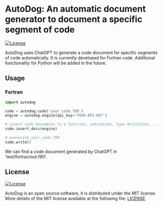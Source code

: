 # AutoDog: An automatic document generator to document a specific segment of code

[![License](https://img.shields.io/badge/license-MIT-red.svg)](https://opensource.org/license/mit/)

AutoDog uses ChatGPT to generate a code document for specific segments of code automatically.
It is currently developed for Fortran code. Additional functionality for Python will be added in the future.

## Usage

### Fortran

```python:usage_fortran.py
import autodog

code = autodog.code('your_code.f90')
engine = autodog.engine(api_key='YOUR-API-KEY')

# insert code documents to a function, subroutine, type definition, ...
code.insert_docs(engine)

# overwrite your_code.f90
code.write()
```

We can find a code document generated by ChatGPT in 'test/fortran/out.f90'.

## License

[![License](https://img.shields.io/badge/license-MIT-red.svg)](https://opensource.org/license/mit/)

AutoDog is an open source software, it is distributed under the MIT license. More details of the MIT license available at the following file: [LICENSE](LICENSE).
